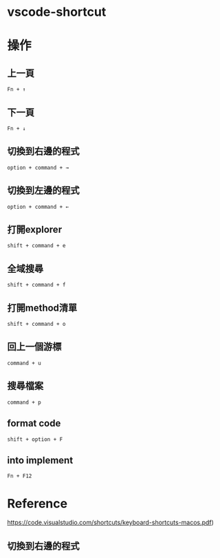 # vscode-shortcut

# 操作
## 上一頁
```
Fn + ↑
```

## 下一頁
```
Fn + ↓
```
## 切換到右邊的程式
```
option + command + →
```

## 切換到左邊的程式
```
option + command + ←
```
## 打開explorer
```
shift + command + e
```

## 全域搜尋
```
shift + command + f
```
## 打開method清單
```
shift + command + o
```

## 回上一個游標
```
command + u
```

## 搜尋檔案
```
command + p
```

## format code
```
shift + option + F
```
## into implement
```
Fn + F12
```
# Reference
https://code.visualstudio.com/shortcuts/keyboard-shortcuts-macos.pdf)
## 切換到右邊的程式
